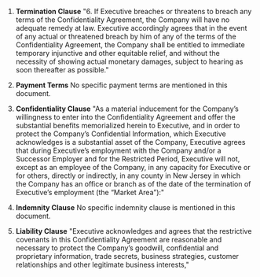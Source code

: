 1. **Termination Clause**
"6. If Executive breaches or threatens to breach any terms of the Confidentiality Agreement, the Company will have no adequate remedy at law. Executive accordingly agrees that in the event of any actual or threatened breach by him of any of the terms of the Confidentiality Agreement, the Company shall be entitled to immediate temporary injunctive and other equitable relief, and without the necessity of showing actual monetary damages, subject to hearing as soon thereafter as possible."

2. **Payment Terms**
 No specific payment terms are mentioned in this document.

3. **Confidentiality Clause**
"As a material inducement for the Company’s willingness to enter into the Confidentiality Agreement and offer the substantial benefits memorialized herein to Executive, and in order to protect the Company’s Confidential Information, which Executive acknowledges is a substantial asset of the Company, Executive agrees that during Executive’s employment with the Company and/or a Successor Employer and for the Restricted Period, Executive will not, except as an employee of the Company, in any capacity for Executive or for others, directly or indirectly, in any county in New Jersey in which the Company has an office or branch as of the date of the termination of Executive’s employment (the “Market Area”):"

4. **Indemnity Clause**
 No specific indemnity clause is mentioned in this document.

5. **Liability Clause**
 "Executive acknowledges and agrees that the restrictive covenants in this Confidentiality Agreement are reasonable and necessary to protect the Company’s goodwill, confidential and proprietary information, trade secrets, business strategies, customer relationships and other legitimate business interests,"